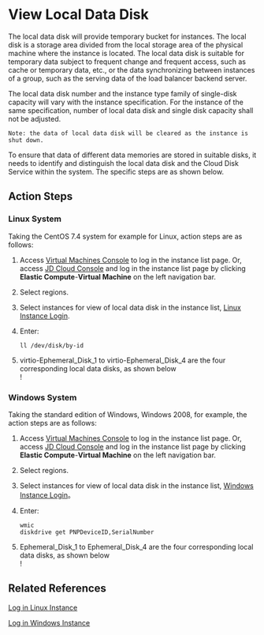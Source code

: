 # View Local Data Disk

The local data disk will provide temporary bucket for instances. The local disk is a storage area divided from the local storage area of the physical machine where the instance is located. The local data disk is suitable for temporary data subject to frequent change and frequent access, such as cache or temporary data, etc., or the data synchronizing between instances of a group, such as the serving data of the load balancer backend server.

The local data disk number and the instance type family of single-disk capacity will vary with the instance specification. For the instance of the same specification, number of local data disk and single disk capacity shall not be adjusted.

	Note: the data of local data disk will be cleared as the instance is shut down.
	
To ensure that data of different data memories are stored in suitable disks, it needs to identify and distinguish the local data disk and the Cloud Disk Service within the system. The specific steps are as shown below.

## Action Steps

### Linux System

Taking the CentOS 7.4 system for example for Linux, action steps are as follows:

1. Access [Virtual Machines Console](https://cns-console.jdcloud.com/host/compute/list) to log in the instance list page. Or, access [JD Cloud Console](https://console.jdcloud.com) and log in the instance list page by clicking **Elastic Compute**-**Virtual Machine** on the left navigation bar.
2. Select regions.
3. Select instances for view of local data disk in the instance list, [Linux Instance Login](https://docs.jdcloud.com/cn/virtual-machines/connect-to-linux-instance).
4. Enter:

	```
	ll /dev/disk/by-id
	```
	
5. virtio-Ephemeral\_Disk\_1 to virtio-Ephemeral\_Disk\_4 are the four corresponding local data disks, as shown below <br>! [](../../../../../image/vm/localdatadisklinux.png)

### Windows System

Taking the standard edition of Windows, Windows 2008, for example, the action steps are as follows:

1. Access [Virtual Machines Console](https://cns-console.jdcloud.com/host/compute/list) to log in the instance list page. Or, access [JD Cloud Console](https://console.jdcloud.com) and log in the instance list page by clicking **Elastic Compute**-**Virtual Machine** on the left navigation bar.
2. Select regions.
3. Select instances for view of local data disk in the instance list, [Windows Instance Login](https://docs.jdcloud.com/cn/virtual-machines/connect-to-windows-instance)。
4. Enter:

	```
	wmic
	diskdrive get PNPDeviceID,SerialNumber
	```
	
5. Ephemeral\_Disk\_1 to Ephemeral\_Disk\_4 are the four corresponding local data disks, as shown below <br>! [](../../../../../image/vm/localdatadiskwin.png)

## Related References

[Log in Linux Instance](https://docs.jdcloud.com/cn/virtual-machines/connect-to-linux-instance)

[Log in Windows Instance](https://docs.jdcloud.com/cn/virtual-machines/connect-to-windows-instance)

